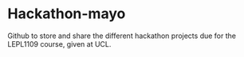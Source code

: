 # Hackathon-mayo
Github to store and share the different hackathon projects due for the LEPL1109 course, given at UCL.

